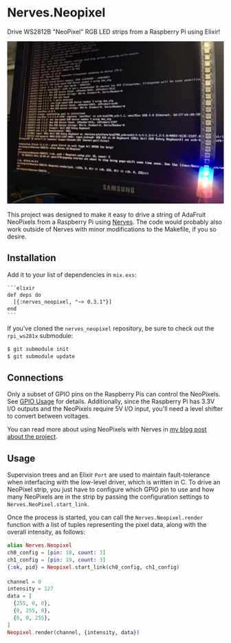 # Nerves.Neopixel

Drive WS2812B "NeoPixel" RGB LED strips from a Raspberry Pi using Elixir!

![NeoPixel strip driven by a Raspberry Pi](nerves_neopixel_rgb.jpg)

This project was designed to make it easy to drive a string of AdaFruit
NeoPixels from a Raspberry Pi using [Nerves](http://nerves-project.org). The
code would probably also work outside of Nerves with minor modifications to the
Makefile, if you so desire.

## Installation

Add it to your list of dependencies in `mix.exs`:

    ```elixir
    def deps do
      [{:nerves_neopixel, "~> 0.3.1"}]
    end
    ```

If you've cloned the `nerves_neopixel` repository, be sure to check out the
`rpi_ws281x` submodule:

```sh
$ git submodule init
$ git submodule update
```

## Connections

Only a subset of GPIO pins on the Raspberry Pis can control the NeoPixels. See
[GPIO Usage](https://github.com/jgarff/rpi_ws281x#gpio-usage) for details.
Additionally, since the Raspberry Pi has 3.3V I/O outputs and the NeoPixels
require 5V I/O input, you'll need a level shifter to convert between voltages.

You can read more about using NeoPixels with Nerves in [my blog post about the
project](http://www.gregmefford.com/blog/2016/01/22/driving-neopixels-with-elixir-and-nerves).

## Usage

Supervision trees and an Elixir `Port` are used to maintain fault-tolerance when
interfacing with the low-level driver, which is written in C. To drive an
NeoPixel strip, you just have to configure which GPIO pin to use and how many
NeoPixels are in the strip by passing the configuration settings to
`Nerves.NeoPixel.start_link`.

Once the process is started, you can call the `Nerves.Neopixel.render` function
with a list of tuples representing the pixel data, along with the overall
intensity, as follows:

```elixir
alias Nerves.Neopixel
ch0_config = [pin: 18, count: 3]
ch1_config = [pin: 19, count: 3]
{:ok, pid} = Neopixel.start_link(ch0_config, ch1_config)

channel = 0
intensity = 127
data = [
  {255, 0, 0},
  {0, 255, 0},
  {0, 0, 255},
]
Neopixel.render(channel, {intensity, data})
```
